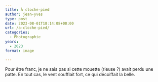 ```yaml
---
title: À cloche-pied
author: jean-yves
type: post
date: 2023-08-01T18:14:08+00:00
url: /a-cloche-pied/
categories:
  - Photographie
years:
  - 2023
format: image

---
```

Pour être franc, je ne sais pas si cette mouette (rieuse ?) avait perdu une patte. En tout cas, le vent soufflait fort, ce qui décoiffait la belle.